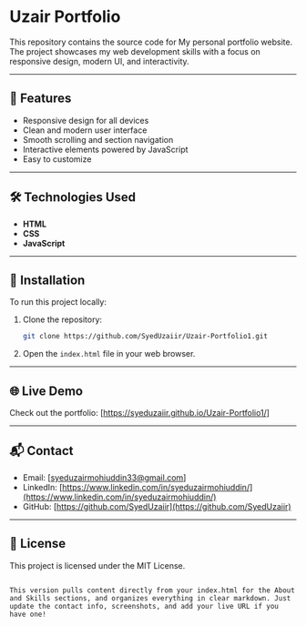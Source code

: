 # Uzair Portfolio

This repository contains the source code for My personal portfolio website. The project showcases my web development skills with a focus on responsive design, modern UI, and interactivity.

---

## 🚀 Features

- Responsive design for all devices
- Clean and modern user interface
- Smooth scrolling and section navigation
- Interactive elements powered by JavaScript
- Easy to customize

---

## 🛠️ Technologies Used

- **HTML** 
- **CSS** 
- **JavaScript** 

---

## 🔧 Installation

To run this project locally:

1. Clone the repository:
   ```bash
   git clone https://github.com/SyedUzaiir/Uzair-Portfolio1.git

2. Open the `index.html` file in your web browser.

---

## 🌐 Live Demo

Check out the portfolio: [https://syeduzaiir.github.io/Uzair-Portfolio1/]

---

## 📬 Contact

- Email: [syeduzairmohiuddin33@gmail.com]
- LinkedIn: [https://www.linkedin.com/in/syeduzairmohiuddin/](https://www.linkedin.com/in/syeduzairmohiuddin/)
- GitHub: [https://github.com/SyedUzaiir](https://github.com/SyedUzaiir)

---

## 📄 License

This project is licensed under the MIT License.
```

This version pulls content directly from your index.html for the About and Skills sections, and organizes everything in clear markdown. Just update the contact info, screenshots, and add your live URL if you have one!
